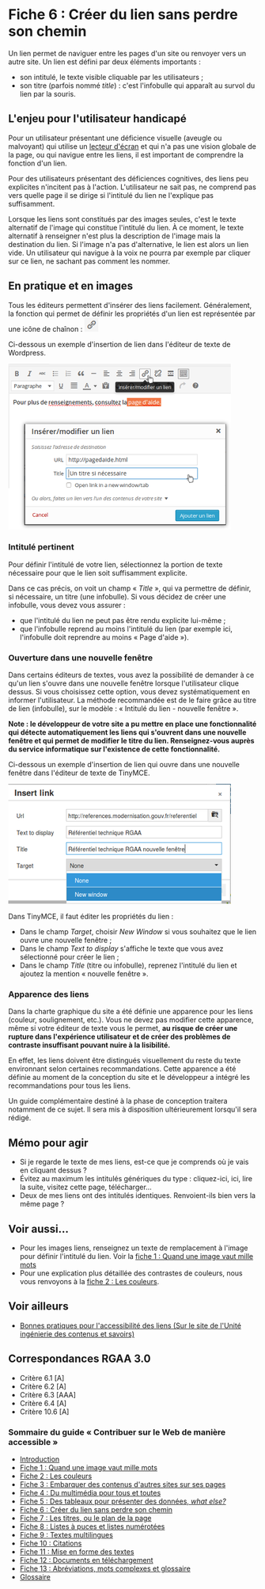 # Fiche 6&nbsp;: Cr&#233;er du lien sans perdre son chemin

Un lien permet de naviguer entre les pages d'un site ou renvoyer vers un autre site. Un lien est défini par deux éléments importants&nbsp;: 

- son intitulé, le texte visible cliquable par les utilisateurs&nbsp;;
- son titre (parfois nommé <i lang="en">title</i>)&nbsp;: c'est l'infobulle qui apparaît au survol du lien par la souris.

## L'enjeu pour l'utilisateur handicapé

Pour un utilisateur présentant une déficience visuelle (aveugle ou malvoyant) qui utilise un [lecteur d'écran](glossaire.md#lecteur-decran) et qui n'a pas une vision globale de la page, ou qui navigue entre les liens, il est important de comprendre la fonction d'un lien.

Pour des utilisateurs présentant des déficiences cognitives, des liens peu explicites n'incitent pas à l'action. L'utilisateur ne sait pas, ne comprend pas vers quelle page il se dirige si l'intitulé du lien ne l'explique pas suffisamment.

Lorsque les liens sont constitués par des images seules, c'est le texte alternatif de l'image qui constitue l'intitulé du lien. À ce moment, le texte alternatif à renseigner n'est plus la description de l'image mais la destination du lien. Si l'image n'a pas d'alternative, le lien est alors un lien vide. Un utilisateur qui navigue à la voix ne pourra par exemple par cliquer sur ce lien, ne sachant pas comment les nommer. 

## En pratique et en images

Tous les éditeurs permettent d'insérer des liens facilement. Généralement, la fonction qui permet de définir les propriétés d'un lien est représentée par une icône de chaînon&nbsp;: <img src="img/liens/icone-liens.png" alt="" />

Ci-dessous un exemple d'insertion de lien dans l'éditeur de texte de <span lang="en">Wordpress</span>.

<img src="img/liens/wordpress.png" alt="" />

### Intitulé pertinent

Pour définir l'intitulé de votre lien, sélectionnez la portion de texte nécessaire pour que le lien soit suffisamment explicite.

Dans ce cas précis, on voit un champ «&nbsp;<i lang="en">Title</i>&nbsp;», qui va permettre de définir, si nécessaire, un titre (une infobulle). Si vous décidez de créer une infobulle, vous devez vous assurer&nbsp;: 

- que l'intitulé du lien ne peut pas être rendu explicite lui-même&nbsp;; 
- que l'infobulle reprend au moins l'intitulé du lien (par exemple ici, l'infobulle doit reprendre au moins «&nbsp;Page d'aide&nbsp;»).

### Ouverture dans une nouvelle fenêtre

Dans certains éditeurs de textes, vous avez la possibilité de demander à ce qu'un lien s'ouvre dans une nouvelle fenêtre lorsque l'utilisateur clique dessus. Si vous choisissez cette option, vous devez systématiquement en informer l'utilisateur. La méthode recommandée est de le faire grâce au titre de lien (infobulle), sur le modèle&nbsp;: «&nbsp;Intitulé du lien - nouvelle fenêtre&nbsp;».

**Note&nbsp;: le développeur de votre site a pu mettre en place une fonctionnalité qui détecte automatiquement les liens qui s'ouvrent dans une nouvelle fenêtre et qui permet de modifier le titre du lien. Renseignez-vous auprès du service informatique sur l'existence de cette fonctionnalité.**

Ci-dessous un exemple d'insertion de lien qui ouvre dans une nouvelle fenêtre dans l'éditeur de texte de <span lang="en">Tiny</span>MCE.

<img src="img/liens/nouvelle-fenetre.png" alt="" />

Dans <span lang="en">Tiny</span>MCE, il faut éditer les propriétés du lien&nbsp;:
- Dans le champ <i lang="en">Target</i>, choisir <i lang="en">New Window</i> si vous souhaitez que le lien ouvre une nouvelle fenêtre&nbsp;;
- Dans le champ <i lang="en">Text to display</i> s'affiche le texte que vous avez sélectionné pour créer le lien&nbsp;;
- Dans le champ <i lang="en">Title</i> (titre ou infobulle), reprenez l'intitulé du lien et ajoutez la mention «&nbsp;nouvelle fenêtre&nbsp;».

### Apparence des liens

Dans la charte graphique du site a été définie une apparence pour les liens (couleur, soulignement, etc.). Vous ne devez pas modifier cette apparence, même si votre éditeur de texte vous le permet, **au risque de créer une rupture dans l'expérience utilisateur et de créer des problèmes de contraste insuffisant pouvant nuire à la lisibilité.**

En effet, les liens doivent être distingués visuellement du reste du texte environnant selon certaines recommandations. Cette apparence a été définie au moment de la conception du site et le développeur a intégré les recommandations pour tous les liens. 

Un guide complémentaire destiné à la phase de conception traitera notamment de ce sujet. Il sera mis à disposition ultérieurement lorsqu'il sera rédigé.

## Mémo pour agir

- Si je regarde le texte de mes liens, est-ce que je comprends où je vais en cliquant dessus&nbsp;?
- Évitez au maximum les intitulés génériques du type&nbsp;: cliquez-ici, ici, lire la suite, visitez cette page, télécharger…
- Deux de mes liens ont des intitulés identiques. Renvoient-ils bien vers la même page&nbsp;?

## Voir aussi...

- Pour les images liens, renseignez un texte de remplacement à l'image pour définir l'intitulé du lien. Voir la [fiche 1&nbsp;: Quand une image vaut mille mots](images.md)
- Pour une explication plus détaillée des contrastes de couleurs, nous vous renvoyons à la [fiche 2&nbsp;: Les couleurs](couleurs.md).

## Voir ailleurs

- [Bonnes pratiques pour l'accessibilité des liens (Sur le site de l'Unité ingénierie des contenus et savoirs)](http://ics.utc.fr/capa/DOCS/SP4/Tuto/02/co/02-CAPA_BonnesPratiques_7.html)

## Correspondances RGAA 3.0

- Critère 6.1 [A]
- Critère 6.2 [A]
- Critère 6.3 [AAA]
- Critère 6.4 [A]
- Critère 10.6 [A]

### Sommaire du guide «&nbsp;Contribuer sur le Web de manière accessible&nbsp;»

* [Introduction](0-intro.md)
* [Fiche 1&nbsp;: Quand une image vaut mille mots](images.md)
* [Fiche 2&nbsp;: Les couleurs](couleurs.md)
* [Fiche 3&nbsp;: Embarquer des contenus d'autres sites sur ses pages](cadres.md)
* [Fiche 4&nbsp;: Du multimédia pour tous et toutes](multimedia.md)
* [Fiche 5&nbsp;: Des tableaux pour présenter des données, <i lang="en">what else?</i>](tableaux.md)
* [Fiche 6&nbsp;: Créer du lien sans perdre son chemin](liens.md)
* [Fiche 7&nbsp;: Les titres, ou le plan de la page](titres.md)
* [Fiche 8&nbsp;: Listes à puces et listes numérotées](listes.md)
* [Fiche 9&nbsp;: Textes multilingues](langue.md)
* [Fiche 10&nbsp;: Citations](citations.md)
* [Fiche 11&nbsp;: Mise en forme des textes](mise-en-forme.md)
* [Fiche 12&nbsp;: Documents en téléchargement](docs_telechargement.md)
* [Fiche 13&nbsp;: Abréviations, mots complexes et glossaire](definition.md)
* [Glossaire](glossaire.md)

